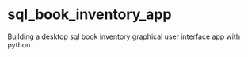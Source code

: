# sql_book_inventory_app
Building a desktop sql book inventory graphical user interface app with python
